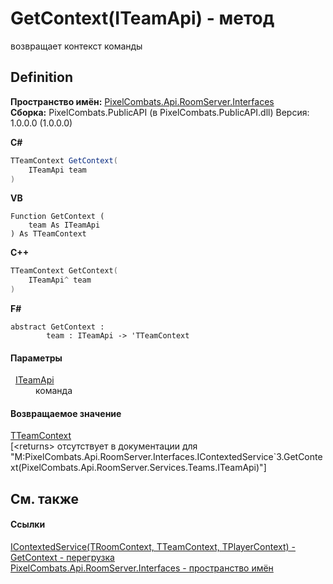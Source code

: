 # GetContext(ITeamApi) - метод


возвращает контекст команды



## Definition
**Пространство имён:** <a href="f9e9f261-263f-77ec-094c-46b0a7ac02ae">PixelCombats.Api.RoomServer.Interfaces</a>  
**Сборка:** PixelCombats.PublicAPI (в PixelCombats.PublicAPI.dll) Версия: 1.0.0.0 (1.0.0.0)

**C#**
``` C#
TTeamContext GetContext(
	ITeamApi team
)
```
**VB**
``` VB
Function GetContext ( 
	team As ITeamApi
) As TTeamContext
```
**C++**
``` C++
TTeamContext GetContext(
	ITeamApi^ team
)
```
**F#**
``` F#
abstract GetContext : 
        team : ITeamApi -> 'TTeamContext 
```



#### Параметры
<dl><dt>  <a href="a3487b23-3eb6-2d7d-d40d-3390ab0d53dc">ITeamApi</a></dt><dd>команда</dd></dl>

#### Возвращаемое значение
<a href="7560407f-5a49-03ee-e909-e5d8162d1c67">TTeamContext</a>  
\[&lt;returns&gt; отсутствует в документации для "M:PixelCombats.Api.RoomServer.Interfaces.IContextedService`3.GetContext(PixelCombats.Api.RoomServer.Services.Teams.ITeamApi)"\]

## См. также


#### Ссылки
<a href="7560407f-5a49-03ee-e909-e5d8162d1c67">IContextedService(TRoomContext, TTeamContext, TPlayerContext) - </a>  
<a href="47c3f909-6fef-7e15-f2d5-a353c7cd654e">GetContext - перегрузка</a>  
<a href="f9e9f261-263f-77ec-094c-46b0a7ac02ae">PixelCombats.Api.RoomServer.Interfaces - пространство имён</a>  
